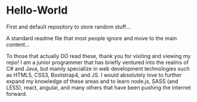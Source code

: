 # Hello-World
First and default repository to store random stuff...

A standard readme file that most people ignore and move to the main content...

To those that actually DO read these, thank you for visiting and viewing my repo! I am a junior programmer that has briefly ventured into the realms of C# and Java, but mainly specialize in web development technologies such as HTML5, CSS3, Bootstrap4, and JS. I would absolutely love to further expand my knowledge of these areas and to learn node.js, SASS (and LESS), react, angular, and many others that have been pushing the internet forward.
